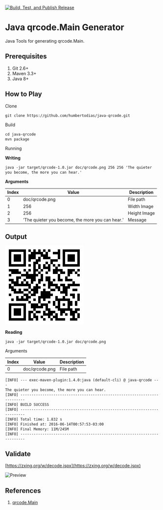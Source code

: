 [![Build, Test, and Publish Release](https://github.com/humbertodias/java-qrcode/actions/workflows/release.yml/badge.svg)](https://github.com/humbertodias/java-qrcode/actions/workflows/release.yml)

# Java qrcode.Main Generator

Java Tools for generating qrcode.Main.


## Prerequisites

1. Git 2.6+
2. Maven 3.3+
3. Java 8+


## How to Play

Clone

```shell
git clone https://github.com/humbertodias/java-qrcode.git
```

Build

```shell
cd java-qrcode
mvn package
```

Running

**Writing**

```shell
java -jar target/qrcode-1.0.jar doc/qrcode.png 256 256 'The quieter you become, the more you can hear.'
```

**Arguments**

 Index | Value                                            | Description  
-------|--------------------------------------------------|--------------
 0     | doc/qrcode.png                                   | File path    
 1     | 256                                              | Width Image  
 2     | 256                                              | Height Image 
 3     | 'The quieter you become, the more you can hear.' | Message      

## Output
![Preview](doc/qrcode.png)


**Reading**

```shell
java -jar target/qrcode-1.0.jar doc/qrcode.png
```

Arguments

 Index | Value          | Description 
-------|----------------|-------------
 0     | doc/qrcode.png | File path   


```
[INFO] --- exec-maven-plugin:1.4.0:java (default-cli) @ java-qrcode ---
The quieter you become, the more you can hear.
[INFO] ------------------------------------------------------------------------
[INFO] BUILD SUCCESS
[INFO] ------------------------------------------------------------------------
[INFO] Total time: 1.832 s
[INFO] Finished at: 2016-06-14T00:57:53-03:00
[INFO] Final Memory: 11M/245M
[INFO] ------------------------------------------------------------------------
```

## Validate

[https://zxing.org/w/decode.jspx](https://zxing.org/w/decode.jspx)

![Preview](doc/decode-succeeded.png)


## References

1. [qrcode.Main](https://en.wikipedia.org/wiki/QR_code)
